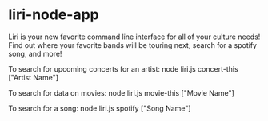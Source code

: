 # liri-node-app

Liri is your new favorite command line interface for all of your culture needs! Find out where your favorite bands will be touring next, search for a spotify song, and more!

To search for upcoming concerts for an artist:
node liri.js concert-this ["Artist Name"]

To search for data on movies:
node liri.js movie-this ["Movie Name"]

To search for a song:
node liri.js spotify ["Song Name"]

